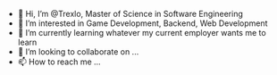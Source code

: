 - 👋 Hi, I’m @Trexlo, Master of Science in Software Engineering
- 👀 I’m interested in Game Development, Backend, Web Development
- 🌱 I’m currently learning whatever my current employer wants me to learn
- 💞️ I’m looking to collaborate on ...
- 📫 How to reach me ...

<!---
Trexlo/Trexlo is a ✨ special ✨ repository because its `README.md` (this file) appears on your GitHub profile.
You can click the Preview link to take a look at your changes.
--->
